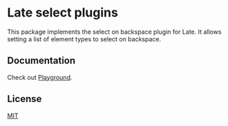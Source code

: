# Late select plugins

This package implements the select on backspace plugin for Late. It allows
setting a list of element types to select on backspace.

## Documentation

Check out [Playground](https://sewellstephens.github.io/late/docs/playground).

## License

[MIT](../../LICENSE)
